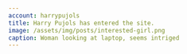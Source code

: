 ```yaml
---
account: harrypujols
title: Harry Pujols has entered the site.
image: /assets/img/posts/interested-girl.png
caption: Woman looking at laptop, seems intriged
---
```

